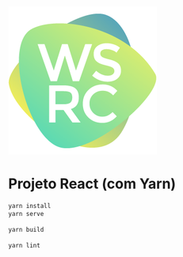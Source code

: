 ![Alt text](logo.png?raw=true "Title")

# Projeto React (com Yarn)

```
yarn install
yarn serve

yarn build

yarn lint
```